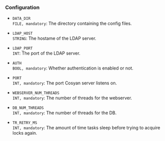 ### Configuration

 * `DATA_DIR`<br/>
   `FILE, mandatory`: The directory containing the config files.

 * `LDAP_HOST`<br/>
   `STRING`: The hostame of the LDAP server.

 * `LDAP_PORT`<br/>
   `INT`: The port of the LDAP server.

 * `AUTH`<br/>
   `BOOL, mandatory`: Whether authentication is enabled or not.

 * `PORT`<br/>
   `INT, mandatory`: The port Cosyan server listens on.

 * `WEBSERVER_NUM_THREADS`<br/>
   `INT, mandatory`: The number of threads for the webserver.

 * `DB_NUM_THREADS`<br/>
   `INT, mandatory`: The number of threads for the DB.

 * `TR_RETRY_MS`<br/>
   `INT, mandatory`: The amount of time tasks sleep before trying to acquire locks again.


